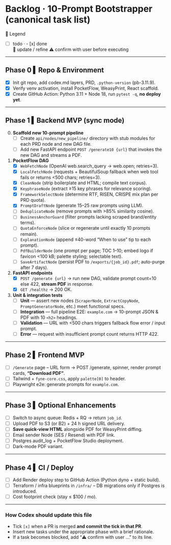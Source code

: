 # Backlog · 10-Prompt Bootstrapper  (canonical task list)

📝 Legend  
- [ ] todo  ·  - [x] done  
🔄 update / refine   ⚠️ confirm with user before executing

---

## Phase 0 ▍Repo & Environment

- [x] Init git repo, add codex.md layers, PRD, `.python-version` (pb-3.11.9).  
- [x] Verify venv activation, install PocketFlow, WeasyPrint, React scaffold.  
- [x] Create GitHub Action: Python 3.11 + Node 18, run `pytest -q`, **no deploy yet**.  

---

## Phase 1 ▍Backend MVP (sync mode)

0. **Scaffold new 10-prompt pipeline**
   - [ ] Create `api/nodes/new_pipeline/` directory with stub modules for each PRD node and new DAG file.
   - [ ] Add new FastAPI endpoint `POST /generate10 {url}` that invokes the new DAG and streams a PDF.
1. **PocketFlow DAG**  
   - [x] `WebFetchNode` (OpenAI web.search_query → web.open; retries=3).
   - [x] `LocalFetchNode` (requests + BeautifulSoup fallback when web tool fails or returns <500 chars; retries=3).
   - [x] `CleanNode` (strip boilerplate and HTML; compile text corpus).
   - [x] `KeyphraseNode` (extract ≥15 key phrases for relevance scoring).
   - [x] `FrameworkSelectNode` (determine RTF, RISEN, CRISPE mix plan per PRD quota).
   - [x] `PromptDraftNode` (generate 15–25 raw prompts using LLM).
   - [ ] `DeduplicateNode` (remove prompts with >85% similarity cosine).
   - [ ] `BusinessAnchorGuard` (filter prompts lacking scraped brand/entity terms).
   - [ ] `QuotaEnforceNode` (slice or regenerate until exactly 10 prompts remain).
   - [ ] `ExplanationNode` (append ≤40-word “When to use” tip to each prompt).
   - [ ] `PdfBuilderNode` (one prompt per page; TOC 1–10; embed logo if favicon <100 kB; palette styling; selectable text).
   - [ ] `SaveArtifactNode` (persist PDF to `/exports/{job_id}.pdf`; auto-purge after 7 days).

2. **FastAPI endpoints**  
   - [x] `POST /generate {url}` → run new DAG, validate prompt count=10 else 422, **stream PDF** in response.  
   - [x] `GET /healthz` → 200 OK.  

3. **Unit & integration tests**  
   - [ ] **Unit** — assert new nodes (`ScraperNode`, `ExtractCopyNode`, `PromptGeneratorNode`, etc.) meet functional specs.
   - [ ] **Integration** — full pipeline E2E: `example.com` → 10-prompt JSON & PDF with 10 `<h2>` headings.
   - [ ] **Validation** — URL with <500 chars triggers fallback flow error / input prompt.
   - [ ] **Error** — request with insufficient prompt count returns HTTP 422.

---

## Phase 2 ▍Frontend MVP

- [ ] `/Generate` page – URL form → POST /generate, spinner, render prompt cards, **“Download PDF”**.  
- [ ] Tailwind + `fyne-core.css`, apply `palette[0]` to header.  
- [ ] Playwright e2e: generate prompts for `example.com`.

---

## Phase 3 ▍Optional Enhancements

- [ ] Switch to async queue: Redis + RQ → return `job_id`.  
- [ ] Upload PDF to S3 (or B2) + 24 h signed URL delivery.  
- [ ] **Save quick-view HTML** alongside PDF for WeasyPrint diffing.  
- [ ] Email sender Node (SES / Resend) with PDF link.  
- [ ] Postgres audit_log + PocketFlow Studio deployment.  
- [ ] Dark-mode PDF variant.

---

## Phase 4 ▍CI / Deploy

- [ ] Add Render deploy step to GitHub Action (Python dyno + static build).  
- [ ] Terraform / infra blueprints in `/infra/` – DB migrations only if Postgres is introduced.  
- [ ] Cost footprint check (stay ≤ $100 / mo).

---

### How Codex should update this file

* Tick `[x]` when a PR is merged **and commit the tick in that PR**.  
* Insert new tasks under the appropriate phase with a brief rationale.  
* If a task becomes blocked, add “⚠️ confirm with user …” to its line.

